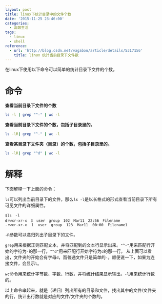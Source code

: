 ```yaml
---
layout: post
title: linux下统计目录中的文件个数
date: '2015-11-25 23:46:00'
categories:
  - 高效生活
tags:
  - linux
  - shell
reference:
  - url: 'http://blog.csdn.net/vagabon/article/details/5317156'
    title: linux 统计当前目录下文件数
---
```


在linux下使用以下命令可以简单的统计目录下文件的个数。

# 命令

**查看当前目录下文件的个数**

```sh
ls -l | grep "^-" | wc -l
```

**查看当前目录下文件的个数，包括子目录里的。**

```sh
ls -lR| grep "^-" | wc -l
```

**查看某目录下文件夹（目录）的个数，包括子目录里的。**

```sh
ls -lR| grep "^d" | wc -l
```

# 解释

下面解释一下上面的命令：

`ls`可以列出当前目录下的文件，那么`ls -l`是以长格式的形式查看当前目录下所有可见文件的详细属性。

```
$ls　-l
drwxr-xr-x　3　user　group　102　Mar11　22:56　Filename
-rwxr-xr-x  1  user  group  123  Mar11  00:00  Filename1
```

`-R`参数可以递归列出子目录下的文件。

`grep`用来根据正则匹配文本，并将匹配到的文本行显示出来。`"^-"`用来匹配行开始的字符为`-`的那一行，`"^d"`用来匹配行开始字符为`d`的那一行。
从上面可以看出，文件夹的开始会有字母`d`，而普通文件只是简单的`-`。顺便说一下，如果为连接文件，会显示`l`。

`wc`命令用来统计字节数、字数、行数，并将统计结果显示输出。`-l`用来统计行数的。

以上命令串起来，就是（递归）列出所有的目录和文件，找出其中的文件/文件夹的行，统计出行数就是对应的文件/文件夹的个数的。
